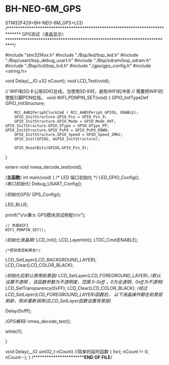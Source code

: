 # BH-NEO-6M_GPS
STM32F429+BH-NEO-6M_GPS+LCD
/******************************************************************************
GPS测试（液晶显示）
***************************************************************************/
  
#include "stm32f4xx.h"
#include "./Bsp/led/bsp_led.h"
#include "./Bsp/usart/bsp_debug_usart.h"
#include "./Bsp/sdram/bsp_sdram.h"
#include "./Bsp/lcd/bsp_lcd.h"
#include "./gps/gps_config.h"
#include <string.h>



void Delay(__IO u32 nCount); 
void LCD_Test(void);

// WIFI和SD卡公用SDIO总线，当使用SD卡时，避免WIFI的冲突
// 需要把WIFI的使能引脚PDN拉低。
void WIFI_PDNPIN_SET(void)
{
		GPIO_InitTypeDef GPIO_InitStructure;
	
		RCC_AHB1PeriphClockCmd ( RCC_AHB1Periph_GPIOG, ENABLE);															   
		GPIO_InitStructure.GPIO_Pin = GPIO_Pin_9;
		GPIO_InitStructure.GPIO_Mode = GPIO_Mode_OUT;
    GPIO_InitStructure.GPIO_OType = GPIO_OType_PP;  
    GPIO_InitStructure.GPIO_PuPd = GPIO_PuPd_DOWN;
		GPIO_InitStructure.GPIO_Speed = GPIO_Speed_2MHz; 
		GPIO_Init(GPIOG, &GPIO_InitStructure);	
	
		GPIO_ResetBits(GPIOG,GPIO_Pin_9);
} 

extern void nmea_decode_test(void);

/****主函数****/
int main(void)
{
	/* LED 端口初始化 */
	LED_GPIO_Config();	 
	/*串口初始化*/
	Debug_USART_Config();
  
  /*初始化GPS*/
  GPS_Config(); 

  LED_BLUE;
  
  printf("\r\n秉火 GPS模块测试例程\r\n"); 

	// 失能WIFI
	WIFI_PDNPIN_SET();
  
  /*初始化液晶屏*/
  LCD_Init();
  LCD_LayerInit();
  LTDC_Cmd(ENABLE);
	
	/*把背景层刷黑色*/
  LCD_SetLayer(LCD_BACKGROUND_LAYER);  
	LCD_Clear(LCD_COLOR_BLACK);
	
  /*初始化后默认使用前景层*/
	LCD_SetLayer(LCD_FOREGROUND_LAYER); 
	/*默认设置不透明	，该函数参数为不透明度，范围 0-0xff ，0为全透明，0xff为不透明*/
  LCD_SetTransparency(0xFF);
	LCD_Clear(LCD_COLOR_BLACK);
	/*经过LCD_SetLayer(LCD_FOREGROUND_LAYER)函数后，
	以下液晶操作都在前景层刷新，除非重新调用过LCD_SetLayer函数设置背景层*/
			
  Delay(0xfff);

  /*GPS解码*/
  nmea_decode_test();
  
  while(1);

}



void Delay(__IO uint32_t nCount)	 //简单的延时函数
{
	for(; nCount != 0; nCount--);
}
/*********************************************END OF FILE**********************/


